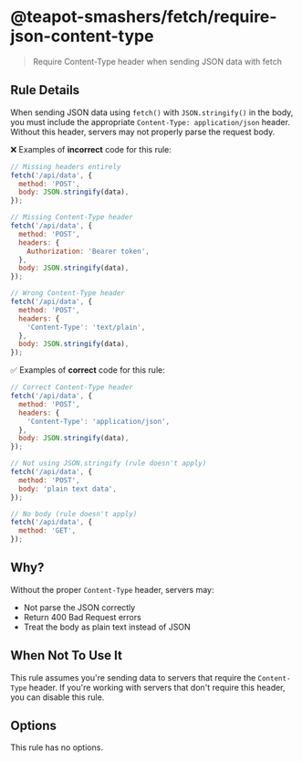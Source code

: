 # @teapot-smashers/fetch/require-json-content-type

> Require Content-Type header when sending JSON data with fetch

## Rule Details

When sending JSON data using `fetch()` with `JSON.stringify()` in the body, you must include the appropriate `Content-Type: application/json` header. Without this header, servers may not properly parse the request body.

❌ Examples of **incorrect** code for this rule:

```js
// Missing headers entirely
fetch('/api/data', {
  method: 'POST',
  body: JSON.stringify(data),
});

// Missing Content-Type header
fetch('/api/data', {
  method: 'POST',
  headers: {
    Authorization: 'Bearer token',
  },
  body: JSON.stringify(data),
});

// Wrong Content-Type header
fetch('/api/data', {
  method: 'POST',
  headers: {
    'Content-Type': 'text/plain',
  },
  body: JSON.stringify(data),
});
```

✅ Examples of **correct** code for this rule:

```js
// Correct Content-Type header
fetch('/api/data', {
  method: 'POST',
  headers: {
    'Content-Type': 'application/json',
  },
  body: JSON.stringify(data),
});

// Not using JSON.stringify (rule doesn't apply)
fetch('/api/data', {
  method: 'POST',
  body: 'plain text data',
});

// No body (rule doesn't apply)
fetch('/api/data', {
  method: 'GET',
});
```

## Why?

Without the proper `Content-Type` header, servers may:

- Not parse the JSON correctly
- Return 400 Bad Request errors
- Treat the body as plain text instead of JSON

## When Not To Use It

This rule assumes you're sending data to servers that require the `Content-Type` header. If you're working with servers that don't require this header, you can disable this rule.

## Options

This rule has no options.
